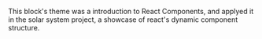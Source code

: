 This block's theme was a introduction to React Components, and applyed it in the solar system project, a showcase of react's dynamic component structure.